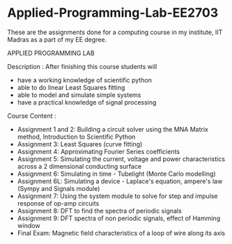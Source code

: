 # Applied-Programming-Lab-EE2703
These are the assignments done for a computing course in my institute, IIT Madras as a part of my EE degree. 

APPLIED PROGRAMMING LAB

Description : After finishing this course students will 
* have a working knowledge of scientific python 
* able to do linear Least Squares fitting 
* able to model and simulate simple systems 
* have a practical knowledge of signal processing  

Course Content : 
* Assignment 1 and 2: Building a circuit solver using the MNA Matrix method, Introduction to Scientific Python 
* Assignment 3: Least Squares (curve fitting)
* Assignment 4: Approximating Fourier Series coefficients
* Assignment 5: Simulating the current, voltage and power characteristics across a 2 dimensional conducting surface
* Assignment 6: Simulating in time - Tubelight (Monte Carlo modelling)
* Assignment 6L: Simulating a device - Laplace's equation, ampere's law (Sympy and Signals module)
* Assignment 7: Using the system module to solve for step and impulse response of op-amp circuits
* Assignment 8: DFT to find the spectra of periodic signals
* Assignment 9: DFT spectra of non periodic signals, effect of Hamming window
* Final Exam: Magnetic field characteristics of a loop of wire along its axis
